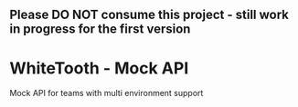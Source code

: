 ## Please DO NOT consume this project - still work in progress for the first version
# WhiteTooth - Mock API
Mock API for teams with multi environment support
